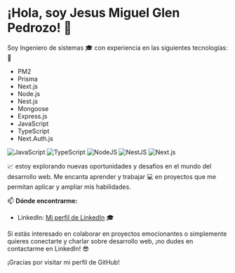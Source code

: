 # ¡Hola, soy Jesus Miguel Glen Pedrozo! 👋

Soy Ingeniero de sistemas 🎓 con experiencia en las siguientes tecnologías: 🚀

- PM2
- Prisma
- Next.js
- Node.js
- Nest.js
- Mongoose
- Express.js
- JavaScript
- TypeScript
- Next.Auth.js

![JavaScript](https://img.shields.io/badge/-JavaScript-333333?style=flat&logo=javascript)
![TypeScript](https://img.shields.io/badge/-TypeScript-333333?style=flat&logo=typescript)
![NodeJS](https://img.shields.io/badge/-NodeJs-333333?style=flat&logo=node.js)
![NestJS](https://img.shields.io/badge/-NestJs-333333?style=flat&logo=nestjs)
![Next.js](https://img.shields.io/badge/-Next.js-333333?style=flat&logo=next.js)


📈 estoy explorando nuevas oportunidades y desafíos en el mundo del desarrollo web. Me encanta aprender y trabajar 💻 en proyectos que me permitan aplicar y ampliar mis habilidades.


📫 **Dónde encontrarme:**

- LinkedIn: [Mi perfil de LinkedIn](https://www.linkedin.com/in/jesus-miguel-glen-pedrozo-75956a1b6/) 🎓

Si estás interesado en colaborar en proyectos emocionantes o simplemente quieres conectarte y charlar sobre desarrollo web, ¡no dudes en contactarme en LinkedIn! 😎

¡Gracias por visitar mi perfil de GitHub!
